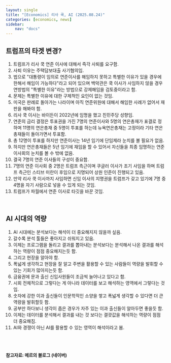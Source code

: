 ```yaml
---
layout: single
title: "[Economics] 리사 쿡, AI (2025.08.24)"
categories: [economics, news]
sidebar:
    nav: "docs"
---
```


## 트럼프의 타겟 변경?
1. 트럼프가 리사 쿡 연준 이사에 대해서 즉각 사퇴를 요구함.
1. 사퇴 이유는 주택담보대출 사기혐의임.
1. 법으로 "대통령이 임의로 연준이사를 해임하지 못하고 특별한 이유가 있을 경우에 한해서 해임이 가능하다"라고 되어 있으며 백악관은 쿡 이사가 사임하지 않을 경우 연방법의 "특별한 이유"라는 방법으로 강제해임을 검토중이라고 함.
1. 문제는 특별한 이유에 대한 구제척인 요인이 없는 것임.
1. 미국은 판례로 돌아가는 나라이며 아직 연준위원에 대해서 해임한 사례가 없어서 재판을 해봐야 함.
1. 리사 쿡 이사는 바이든이 2022년에 임명을 했고 친민주당 성향임.
1. 연준의 금리 결정은 투표권을 가진 7명의 연준이사와 5명의 연은총재가 표결로 정하며 11명의 연은총재 중 5명이 투표를 하는데 뉴욕연은총재는 고정이라 기타 연은총재들이 돌아가면서 투표함.
1. 총 12명이 투표를 하지만 연준이사는 14년 임기에 단임제라 눈치를 볼 필요가 없음.
1. 하지만 연은총재들은 5년 임기에 재임을 할 수 있어서 자신들을 최종 임명하는 연준 이사회의 눈치를 볼 수 밖에 없음.
1. 결국 7명의 연준 이사들의 구성이 중요함.
1. 7명의 연준 이사회 중 2명은 트럼프 측근이며 쿠글러 이사가 조기 사임을 하며 트럼프 측근인 스티브 미란이 후임으로 지명되어 상원 인준이 진행되고 있음.
1. 만약 리사 쿡 이사까지 사임하면 신임 이사의 지명권을 트럼프가 갖고 있기에 7명 중 4명을 자기 사람으로 넣을 수 있게 되는 것임.
1. 트럼프가 파월에서 연준 이사로 타깃을 바꾼 것임.

<br/>

## AI 시대의 역량
1. AI 시대에는 분석보다는 해석이 더 중요해지지 않을까 싶음.
1. 갈수록 분석 툴들은 좋아지고 쉬워지고 있음.
1. 이제는 프로그램을 돌리고 결과를 뽑아내는 분석보다는 분석해서 나온 결과를 해석하는 역량이 점점 중요해지는듯 함.
1. 그리고 현장을 알아야 함.
1. 폭넓게 생각하고 현장을 잘 알고 주변을 활용할 수 있는 사람들이 역량을 발휘할 수 있는 기회가 많아지는듯 함.
1. 금융권에 문과 출신 신입사원들이 조금씩 늘어나고 있다고 함.
1. 시회 전체적으로 그렇다는 게 아니라 데이터를 보고 해석하는 영역에서 그렇다는 것임.
1. 숫자에 강한 이과 출신들이 인문학적인 소양을 쌓고 폭넓게 생각할 수 있다면 더 큰 역량을 발휘할듯 함.
1. 공부만 하다보니 생각이 좁은 경우가 자주 있는 이과 출신들이 알아두면 좋을듯 함.
1. 이제는 데이터를 분석해서 결과를 내는 것 보다는 결괏값을 해석하는 역량이 점점 더 중요해짐.
1. AI와 경쟁이 아닌 AI를 활용할 수 있는 영역이 해석이라고 봄.



<br/>
<br/>

#### 참고자료: 메르의 블로그 (네이버)